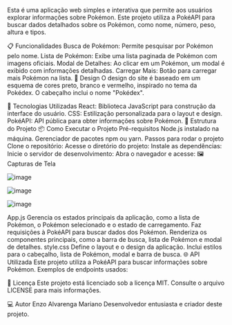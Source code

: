 


Esta é uma aplicação web simples e interativa que permite aos usuários explorar informações sobre Pokémon. Este projeto utiliza a PokéAPI para buscar dados detalhados sobre os Pokémon, como nome, número, peso, altura e tipos.

📋 Funcionalidades
Busca de Pokémon: Permite pesquisar por Pokémon pelo nome.
Lista de Pokémon: Exibe uma lista paginada de Pokémon com imagens oficiais.
Modal de Detalhes: Ao clicar em um Pokémon, um modal é exibido com informações detalhadas.
Carregar Mais: Botão para carregar mais Pokémon na lista.
🎨 Design
O design do site é baseado em um esquema de cores preto, branco e vermelho, inspirado no tema da Pokédex. O cabeçalho inclui o nome "Pokédex".




🚀 Tecnologias Utilizadas
React: Biblioteca JavaScript para construção da interface do usuário.
CSS: Estilização personalizada para o layout e design.
PokéAPI: API pública para obter informações sobre Pokémon.
📂 Estrutura do Projeto
📦 Como Executar o Projeto
Pré-requisitos
Node.js instalado na máquina.
Gerenciador de pacotes npm ou yarn.
Passos para rodar o projeto
Clone o repositório:
Acesse o diretório do projeto:
Instale as dependências:
Inicie o servidor de desenvolvimento:
Abra o navegador e acesse:
🖼️ Capturas de Tela

![image](https://github.com/user-attachments/assets/7dd9bc54-21b7-46f1-8d1a-8b0d25aab05c)


![image](https://github.com/user-attachments/assets/b583057f-844a-4f6b-b081-f3bbfc3b0c64)


![image](https://github.com/user-attachments/assets/a313e51f-b4be-4877-8f25-9cc371f74269)


App.js
Gerencia os estados principais da aplicação, como a lista de Pokémon, o Pokémon selecionado e o estado de carregamento.
Faz requisições à PokéAPI para buscar dados dos Pokémon.
Renderiza os componentes principais, como a barra de busca, lista de Pokémon e modal de detalhes.
style.css
Define o layout e o design da aplicação.
Inclui estilos para o cabeçalho, lista de Pokémon, modal e barra de busca.
🌐 API Utilizada
Este projeto utiliza a PokéAPI para buscar informações sobre Pokémon. Exemplos de endpoints usados:

📄 Licença
Este projeto está licenciado sob a licença MIT. Consulte o arquivo LICENSE para mais informações.

💻 Autor
Enzo Alvarenga Mariano
Desenvolvedor entusiasta e criador deste projeto.

